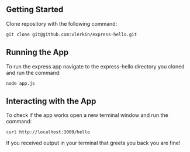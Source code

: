 ## Getting Started
Clone repository with the following command:

```git clone git@github.com:vlerkin/express-hello.git```

## Running the App
To run the express app navigate to the express-hello directory you cloned and run the command:

```node app.js```

## Interacting with the App
To check if the app works open a new terminal window and run the command:

```curl http://localhost:3000/hello```

If you received output in your terminal that greets you back you are fine!
